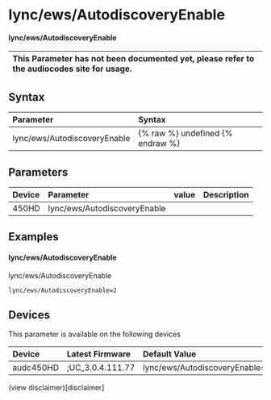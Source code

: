 ﻿---
description: lync/ews/AutodiscoveryEnable
search: false
---

# lync/ews/AutodiscoveryEnable

#### lync/ews/AutodiscoveryEnable


| This Parameter has not been documented yet, please refer to the audiocodes site for usage.  |
| :--- |

## Syntax
| Parameter | Syntax |
| :--- | :--- |
|lync/ews/AutodiscoveryEnable | {% raw %} undefined {% endraw %} |

## Parameters
|Device|Parameter|value|Description|
|:---|:---|:---|:---|
| 450HD | lync/ews/AutodiscoveryEnable |  |  |

## Examples
#### lync/ews/AutodiscoveryEnable

lync/ews/AutodiscoveryEnable

```
lync/ews/AutodiscoveryEnable=2
```

## Devices
This parameter is available on the following devices

| Device | Latest Firmware | Default Value |
|:---|:---|:---|
| audc450HD | ;UC_3.0.4.111.77 | lync/ews/AutodiscoveryEnable=2 

(view disclaimer)[disclaimer]

